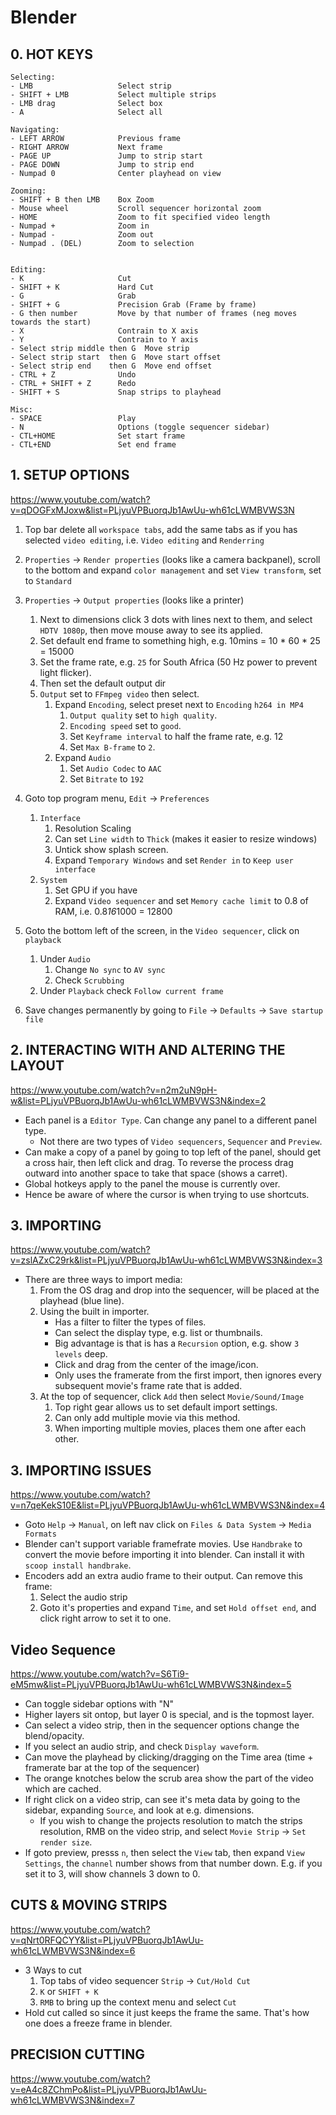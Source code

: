# Blender

## 0. HOT KEYS

```
Selecting:
- LMB                   Select strip
- SHIFT + LMB           Select multiple strips
- LMB drag              Select box
- A                     Select all

Navigating:
- LEFT ARROW            Previous frame
- RIGHT ARROW           Next frame
- PAGE UP               Jump to strip start
- PAGE DOWN             Jump to strip end
- Numpad 0              Center playhead on view

Zooming:
- SHIFT + B then LMB    Box Zoom
- Mouse wheel           Scroll sequencer horizontal zoom
- HOME                  Zoom to fit specified video length
- Numpad +              Zoom in
- Numpad -              Zoom out
- Numpad . (DEL)        Zoom to selection


Editing:
- K                     Cut
- SHIFT + K             Hard Cut
- G                     Grab
- SHIFT + G             Precision Grab (Frame by frame)
- G then number         Move by that number of frames (neg moves towards the start)
- X                     Contrain to X axis
- Y                     Contrain to Y axis
- Select strip middle then G  Move strip
- Select strip start  then G  Move start offset
- Select strip end    then G  Move end offset
- CTRL + Z              Undo
- CTRL + SHIFT + Z      Redo
- SHIFT + S             Snap strips to playhead

Misc:
- SPACE                 Play
- N                     Options (toggle sequencer sidebar)
- CTL+HOME              Set start frame
- CTL+END               Set end frame
```

## 1. SETUP OPTIONS

<https://www.youtube.com/watch?v=qDOGFxMJoxw&list=PLjyuVPBuorqJb1AwUu-wh61cLWMBVWS3N>

1. Top bar delete all `workspace tabs`, add the same tabs as if you has selected `video editing`, i.e. `Video editing` and `Renderring`
2. `Properties` -> `Render properties` (looks like a camera backpanel), scroll to the bottom and expand `color management` and set `View transform`, set to `Standard`
3. `Properties` -> `Output properties` (looks like a printer)
    1. Next to dimensions click 3 dots with lines next to them, and select `HDTV 1080p`, then move mouse away to see its applied.
    2. Set default end frame to something high, e.g. 10mins = 10 * 60 * 25 = 15000
    3. Set the frame rate, e.g. `25` for South Africa (50 Hz power to prevent light flicker).
    4. Then set the default output dir
    5. `Output` set to `FFmpeg video` then select.
        1. Expand `Encoding`, select preset next to `Encoding` `h264 in MP4`
            1. `Output quality` set to `high quality`.
            2. `Encoding speed` set to `good`.
            3. Set `Keyframe interval` to half the frame rate, e.g. 12
            4. Set `Max B-frame` to `2`.
        2. Expand `Audio`
            1. Set `Audio Codec` to `AAC`
            2. Set `Bitrate` to `192`

4. Goto top program menu, `Edit` -> `Preferences`
    1. `Interface`
        1. Resolution Scaling
        2. Can set `Line width` to `Thick` (makes it easier to resize windows)
        3. Untick show splash screen.
        4. Expand `Temporary Windows` and set `Render in` to `Keep user interface`
    2. `System`
        1. Set GPU if you have
        2. Expand `Video sequencer` and set `Memory cache limit` to 0.8 of RAM, i.e. 0.8*16*1000 = 12800
5. Goto the bottom left of the screen, in the `Video sequencer`, click on `playback`
    1. Under `Audio`
        1. Change `No sync` to `AV sync`
        2. Check `Scrubbing`
    2. Under `Playback` check `Follow current frame`
6. Save changes permanently by going to `File` -> `Defaults` -> `Save startup file`

## 2. INTERACTING WITH AND ALTERING THE LAYOUT

<https://www.youtube.com/watch?v=n2m2uN9pH-w&list=PLjyuVPBuorqJb1AwUu-wh61cLWMBVWS3N&index=2>

- Each panel is a `Editor Type`. Can change any panel to a different panel type.
    - Not there are two types of `Video sequencers`, `Sequencer` and `Preview`.
- Can make a copy of a panel by going to top left of the panel, should get a
  cross hair, then left click and drag. To reverse the process drag outward into
  another space to take that space (shows a carret).
- Global hotkeys apply to the panel the mouse is currently over.
- Hence be aware of where the cursor is when trying to use shortcuts.

## 3.  IMPORTING

https://www.youtube.com/watch?v=zslAZxC29rk&list=PLjyuVPBuorqJb1AwUu-wh61cLWMBVWS3N&index=3

- There are three ways to import media:
    1. From the OS drag and drop into the sequencer, will be placed at the playhead (blue line).
    2. Using the built in importer.
        - Has a filter to filter the types of files.
        - Can select the display type, e.g. list or thumbnails.
        - Big advantage is that is has a `Recursion` option, e.g. show `3 levels` deep.
        - Click and drag from the center of the image/icon.
        - Only uses the framerate from the first import, then ignores every
          subsequent movie's frame rate that is added.
    3. At the top of sequencer, click `Add` then select `Movie/Sound/Image`
        1. Top right gear allows us to set default import settings.
        2. Can only add multiple movie via this method.
        3. When importing multiple movies, places them one after each other.

## 3. IMPORTING ISSUES

<https://www.youtube.com/watch?v=n7qeKekS10E&list=PLjyuVPBuorqJb1AwUu-wh61cLWMBVWS3N&index=4>

- Goto `Help` -> `Manual`, on left nav click on `Files & Data System` -> `Media Formats`
- Blender can't support variable framefrate movies. Use `Handbrake` to convert the movie before importing it into blender. Can install it with `scoop install handbrake`.
- Encoders add an extra audio frame to their output. Can remove this frame:
    1. Select the audio strip
    2. Goto it's properties and expand `Time`, and set `Hold offset end`, and click right arrow to set it to one.

## Video Sequence

<https://www.youtube.com/watch?v=S6Ti9-eM5mw&list=PLjyuVPBuorqJb1AwUu-wh61cLWMBVWS3N&index=5>

- Can toggle sidebar options with "N"
- Higher layers sit ontop, but layer 0 is special, and is the topmost layer.
- Can select a video strip, then in the sequencer options change the blend/opacity.
- If you select an audio strip, and check `Display waveform`.
- Can move the playhead by clicking/dragging on the Time area (time + framerate bar at the top of the sequencer)
- The orange knotches below the scrub area show the part of the video which are cached.
- If right click on a video strip, can see it's meta data by going to the sidebar, expanding `Source`, and look at e.g. dimensions.
    - If you wish to change the projects resolution to match the strips resolution, RMB on the video strip, and select `Movie Strip` -> `Set render size`.
- If goto preview, presss `n`, then select the `View` tab, then expand `View Settings`, the `channel` number shows from that number down. E.g. if you set it to 3, will show channels 3 down to 0.

## CUTS & MOVING STRIPS

<https://www.youtube.com/watch?v=qNrt0RFQCYY&list=PLjyuVPBuorqJb1AwUu-wh61cLWMBVWS3N&index=6>

- 3 Ways to cut
    1. Top tabs of video sequencer `Strip` -> `Cut/Hold Cut`
    2. `K` or `SHIFT + K`
    3. `RMB` to bring up the context menu and select `Cut`
- Hold cut called so since it just keeps the frame the same. That's how one does a freeze frame in blender.

## PRECISION CUTTING

<https://www.youtube.com/watch?v=eA4c8ZChmPo&list=PLjyuVPBuorqJb1AwUu-wh61cLWMBVWS3N&index=7>  

